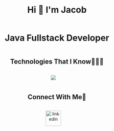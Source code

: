 

<!--h1 without bottom border-->
<div id="user-content-toc">
  <ul align="center">
    <summary>
     <h1 style="display: inline-block">Hi 👋 I'm Jacob</h1>
    </br>
     <h1>Java Fullstack Developer</h1>
    </summary>
  </ul>
</div>





<!--h1 without bottom border-->
<div id="user-content-toc">
  <ul align="center">
    <summary><h2 style="display: inline-block">Technologies That I Know👨🏻‍💻</h2></summary>
  </ul>
</div>
<!--tech stack icons-->
<p align="center">
  <a href="https://skillicons.dev">
    <img src="https://skillicons.dev/icons?i=java,spring,maven,idea,html,css,js,ts,react,jest,vscode,postgresql,mysql,docker,azure,git&perline=8" />
  </a>
</p>


<!-- Connect with me -->
<!--h2 without bottom border-->
<div id="user-content-toc">
  <ul align="center">
    <summary><h2 style="display: inline-block">Connect With Me🤝</h2></summary>
  </ul>
</div>

<!--icons and links-->
<p align="center">
<a href="https://www.linkedin.com/in/jacob-larsson-0a7a69262/" target="blank"><img align="center" src="https://user-images.githubusercontent.com/88904952/234979284-68c11d7f-1acc-4f0c-ac78-044e1037d7b0.png" alt="linkedin" height="50" width="50" /></a>

</p>
